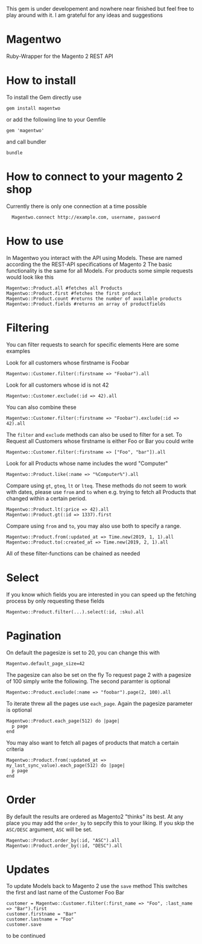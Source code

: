 
This gem is under developement and nowhere near finished but feel free to play around with it.
I am grateful for any ideas and suggestions

# Magentwo
Ruby-Wrapper for the Magento 2 REST API


# How to install
To install the Gem directly use
```
gem install magentwo
```

or add the following line to your Gemfile
```
gem 'magentwo'
```
and call bundler
```
bundle
```


# How to connect to your magento 2 shop
Currently there is only one connection at a time possible
```
  Magentwo.connect http://example.com, username, password  
```

# How to use
In Magentwo you interact with the API using Models. These are named according the the REST-API specifications of Magento 2
The basic functionality is the same for all Models. For products some simple requests would look like this

```
Magentwo::Product.all #fetches all Products
Magentwo::Product.first #fetches the first product
Magentwo::Product.count #returns the number of available products
Magentwo::Product.fields #returns an array of productfields
```

# Filtering
You can filter requests to search for specific elements
Here are some examples

Look for all customers whose firstname is Foobar
```
Magentwo::Customer.filter(:firstname => "Foobar").all
```

Look for all customers whose id is not 42
```
Magentwo::Customer.exclude(:id => 42).all
```

You can also combine these
```
Magentwo::Customer.filter(:firstname => "Foobar").exclude(:id => 42).all
```
The `filter` and `exclude` methods can also be used to filter for a set. To Request all Customers whose firstname is either Foo or Bar you could write
```
Magentwo::Customer.filter(:firstname => ["Foo", "bar"]).all
```

Look for all Products whose name includes the word "Computer"
```
Magentwo::Product.like(:name => "%Computer%").all
```

Compare using `gt`, `gteq`, `lt` or `lteq`. These methods do not seem to work with dates, please use `from` and `to` when e.g. trying to fetch all Products that changed within a certain period.
```
Magentwo::Product.lt(:price => 42).all
Magentwo::Product.gt(:id => 1337).first
```

Compare using `from` and `to`, you may also use both to specify a range.
```
Magentwo::Product.from(:updated_at => Time.new(2019, 1, 1).all
Magentwo::Product.to(:created_at => Time.new(2019, 2, 1).all
```

All of these filter-functions can be chained as needed

# Select
If you know which fields you are interested in you can speed up the fetching process by only requesting these fields
```
Magentwo::Product.filter(...).select(:id, :sku).all
```

# Pagination
On default the pagesize is set to 20, you can change this with
```
Magentwo.default_page_size=42
```

The pagesize can also be set on the fly
To request page 2 with a pagesize of 100 simply write the following. The second paramter is optional
```
Magentwo::Product.exclude(:name => "foobar").page(2, 100).all
```

To iterate threw all the pages use `each_page`. Again the pagesize parameter is optional
```
Magentwo::Product.each_page(512) do |page|
  p page
end
```
You may also want to fetch all pages of products that match a certain criteria
```
Magentwo::Product.from(:updated_at => my_last_sync_value).each_page(512) do |page|
  p page
end
```

# Order
By default the results are ordered as Magento2 "thinks" its best. At any place you may add the `order_by` to sepcify this to your liking. If you skip the `ASC/DESC` argument, `ASC` will be set.
```
Magentwo::Product.order_by(:id, "ASC").all
Magentwo::Product.order_by(:id, "DESC").all
```

# Updates
To update Models back to Magento 2 use the `save` method
This switches the first and last name of the Customer Foo Bar
```
customer = Magentwo::Customer.filter(:first_name => "Foo", :last_name => "Bar").first
customer.firstname = "Bar"
customer.lastname = "Foo"
customer.save
```

to be continued
